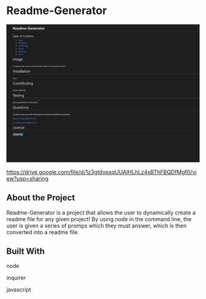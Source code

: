 # Readme-Generator

![alt_text](./assets/capture.jpg)

https://drive.google.com/file/d/1z3gtdvpsqUUAIHLhLz4sBThFBQDfMgf0/view?usp=sharing

## About the Project
Readme-Generator is a project that allows the user to dynamically create a readme file for any given project! By using node in the command line, the user is given a series of promps which they must answer, which is then converted into a readme file.



## Built With
node

inquirer

javascript